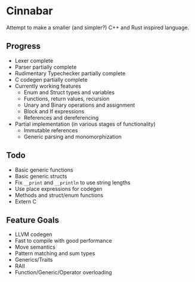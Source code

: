 # Cinnabar

Attempt to make a smaller (and simpler?) C++ and Rust inspired language.

## Progress

* Lexer complete
* Parser partially complete
* Rudimentary Typechecker partially complete
* C codegen partially complete
* Currently working features
  * Enum and Struct types and variables
  * Functions, return values, recursion
  * Unary and Binary operations and assignment
  * Block and If expressions
  * References and dereferencing
* Partial implementation (in various stages of functionality)
  * Immutable references
  * Generic parsing and monomorphization

## Todo

* Basic generic functions
* Basic generic structs
* Fix `__print` and `__println` to use string lengths
* Use place expressions for codegen
* Methods and struct/enum functions
* Extern C

## Feature Goals

* LLVM codegen
* Fast to compile with good performance
* Move semantics
* Pattern matching and sum types
* Generics/Traits
* RAII
* Function/Generic/Operator overloading
